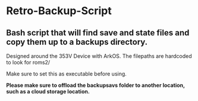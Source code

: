 # Retro-Backup-Script
## Bash script that will find save and state files and copy them up to a backups directory.

Designed around the 353V Device with ArkOS. The filepaths are hardcoded to look for roms2/

Make sure to set this as executable before using. 

**Please make sure to offload the backupsavs folder to another location, such as a cloud storage location.**
